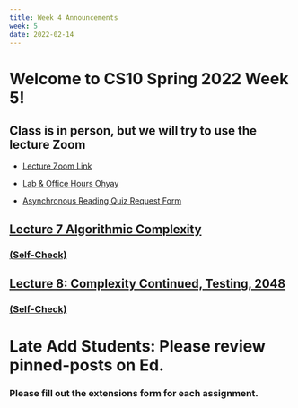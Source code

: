 ```yaml
---
title: Week 4 Announcements
week: 5
date: 2022-02-14
---
```


# Welcome to CS10 Spring 2022 Week 5!

<!-- # Quest is coming up **tomorrow**
### [Fill out the form to take the quest remotely if you have DSP accomodations](https://docs.google.com/forms/d/e/1FAIpQLSd4W-UuF5mV3bL0igNWYO6tYvp6GWeWHgoXXFOUsqx99j94QQ/viewform?usp=sf_link) -->

## **Class is in person, but we will try to use the lecture Zoom**

* [Lecture Zoom Link](https://berkeley.zoom.us/j/99682681232?pwd=bEp1TjZ4WlU5bVFPejlIbHp2ZUVadz09)
* [Lab & Office Hours Ohyay](https://ohyay.co/s/cs10/)

* [Asynchronous Reading Quiz Request Form](https://forms.gle/YmfTpfygZfm45Xkn9)

## [Lecture 7 Algorithmic Complexity](https://docs.google.com/presentation/d/1BKhHYHuIeRJ6c4iUUXkhSpaGHqswHll-ghjivZLdAS8/?usp=sharing)
### [(Self-Check)](https://www.gradescope.com/courses/354801/assignments/1858904)

## [Lecture 8: Complexity Continued, Testing, 2048](https://docs.google.com/presentation/d/103g9SR_tyElq2nhdVniTYGYqmO2uMLK8EdGXNMRcA5g/edit?usp=sharing)
### [(Self-Check)](https://www.gradescope.com/courses/354801/assignments/1865167)


# Late Add Students: Please review pinned-posts on Ed.
### Please fill out the extensions form for each assignment.

